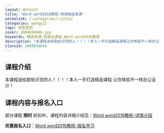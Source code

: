 ```yaml
---
layout: default
title: 'Word word2016教程-网易精品单课'
permalink: /:categories/:title/
categories: wangyi2
tags: 网易提供
cover: 1004834044.jpg
keywords: 精选网课,网易云课堂,Word word2016教程
description: "本课程送给那些识货的人！！！！本人一手打造精品课程让你体验不一样办公设计！Wordword2016教程"
classid: 1004834044
---
```


## 课程介绍

本课程送给那些识货的人！！！！本人一手打造精品课程 让你体验不一样办公设计！

## 课程内容与报名入口

部分课程 **限时** 折扣中，课程内容详细介绍见：[Word word2016教程-详情介绍](https://study.163.com/course/introduction/1004834044.htm?share=1&shareId=1025206652&utm_campaign=share&utm_medium=iphoneShare&utm_source=&utm_u=1025206652)

**优惠报名入口**：[Word word2016教程-报名学习](https://study.163.com/course/introduction/1004834044.htm?share=1&shareId=1025206652&utm_campaign=share&utm_medium=iphoneShare&utm_source=&utm_u=1025206652)

